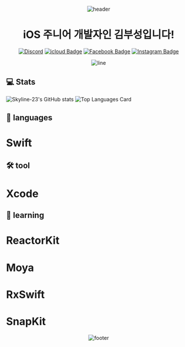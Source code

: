 <div align=center>
  
![header](https://capsule-render.vercel.app/api?type=waving&color=timeGradient&height=300&section=header&text=Skyline-23&fontSize=90&fontColor=FFFFFF&animation=fadeIn)
  <h1>
    iOS 주니어 개발자인 김부성입니다!
  </h1>
  
[![Discord](https://img.shields.io/badge/Discord-Discord?logo=discord&style=flat-square&color=7289DA&logoColor=white&link=https://discordapp.com/users/604160674142355487)](https://discordapp.com/users/604160674142355487)
[![icloud Badge](https://img.shields.io/badge/icloud-3693F3?style=flat-square&logo=icloud&logoColor=white&link=mailto:bs2740@icloud.com)](mailto:bs2740@icloud.com)
[![Facebook Badge](https://img.shields.io/badge/Facebook-1877f2?style=flat-square&logo=facebook&logoColor=white&link=https://www.facebook.com/profile.php?id=100045581492288)](https://www.facebook.com/profile.php?id=100045581492288)
[![Instagram Badge](https://img.shields.io/badge/Instagram-e4405f?style=flat-square&logo=Instagram&logoColor=white&link=https://www.instagram.com/Skyline____23)](https://www.instagram.com/Skyline__23)

![line](https://capsule-render.vercel.app/api?type=soft&color=timeGradient&height=10)

</div>

## 💻 Stats
![Skyline-23's GitHub stats](https://github-readme-stats.vercel.app/api?username=Skyline-23&show_icons=true&hide_border=true&count_private=true)
![Top Languages Card](https://github-readme-stats.vercel.app/api/top-langs/?username=Skyline-23&hide_border=true&layout=compact)

## 📘 languages
# Swift

## 🛠 tool
# Xcode

## 📖 learning
# ReactorKit
# Moya
# RxSwift
# SnapKit


<div align=center>

![footer](https://capsule-render.vercel.app/api?type=soft&color=timeGradient&height=50&section=footer)

</div>
